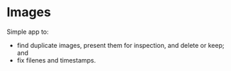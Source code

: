 # Images

Simple app to:
* find duplicate images, present them for inspection, and delete or keep; and
* fix filenes and timestamps.